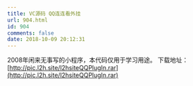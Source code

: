 ```yaml
---
title: VC源码 QQ连连看外挂
url: 904.html
id: 904
comments: false
date: 2018-10-09 20:12:31
---
```


2008年闲来无事写的小程序，本代码仅用于学习用途。 下载地址： [http://pic.l2h.site/l2hsiteQQPlugIn.rar](http://pic.l2h.site/l2hsiteQQPlugIn.rar)